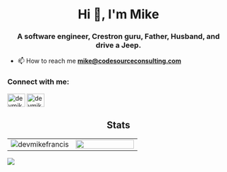 <h1 align="center">Hi 👋, I'm Mike</h1>
<h3 align="center">A software engineer, Crestron guru, Father, Husband, and drive a Jeep.</h3>


- 📫 How to reach me **mike@codesourceconsulting.com**

<h3 align="left">Connect with me:</h3>
<p align="left">
<a href="https://twitter.com/devmikefrancis" target="blank"><img align="center" src="https://raw.githubusercontent.com/rahuldkjain/github-profile-readme-generator/master/src/images/icons/Social/twitter.svg" alt="devmikefrancis" height="30" width="40" /></a>
<a href="https://linkedin.com/in/devmikefrancis" target="blank"><img align="center" src="https://raw.githubusercontent.com/rahuldkjain/github-profile-readme-generator/master/src/images/icons/Social/linked-in-alt.svg" alt="devmikefrancis" height="30" width="40" /></a>
</p>

<h2 align="center">Stats</h2>
<div align="center">
  <table>
    <tr>
      <td width="50%">
        <img align="center" src="https://github-readme-streak-stats.herokuapp.com/?user=devmikefrancis&theme=dark&hide_border=true&date_format=M%20j%5B%2C%20Y%5D&ring=0b5394&sideNums=0b5394&sideLabels=f3f6f4&background=FFFFFF00&currStreakNum=f21468" alt="devmikefrancis" />
      </td>
      <td width="50%">
        <img width="100%" src="https://github-readme-stats.vercel.app/api?username=devmikefrancis&bg_color=FFFFFF00&hide_border=true&text_color=0b5394&title_color=f3f6f4&include_all_commits=true&count_private=true">
  </table>
    </div>
  
        
<img src="https://activity-graph.herokuapp.com/graph?username=devMikeFrancis&bg_color=FFFFFF00&color=f3f6f4&line=0b5394&point=f21468&hide_border=true&title_color=">

